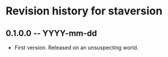 # Revision history for staversion

## 0.1.0.0  -- YYYY-mm-dd

* First version. Released on an unsuspecting world.
